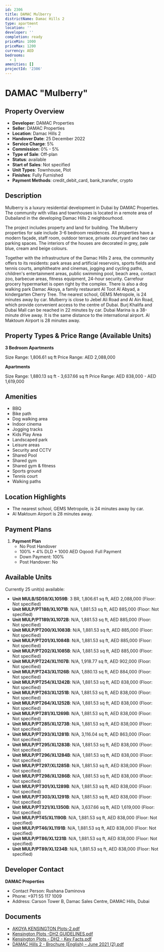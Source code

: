 ```yaml
---
id: 2306
title: DAMAC Mulberry
districtName: Damac Hills 2
type: apartment
location: ''
developer: ''
completion: ready
priceMin: 1000
priceMax: 1200
currency: AED
bedrooms:
  - 1
amenities: []
projectId: '2306'
---
```


# DAMAC "Mulberry"

## Property Overview
- **Developer**: DAMAC Properties
- **Seller**: DAMAC Properties
- **Location**: Damac Hills 2
- **Handover Date**: 25 December 2022
- **Service Charge**: 5%
- **Commission**: 0% - 5%
- **Type of Sale**: Off-plan
- **Status**: available
- **Start of Sales**: Not specified
- **Unit Types**: Townhouse, Plot
- **Finishes**: Fully Furnished
- **Payment Methods**: credit_debit_card, bank_transfer, crypto

## Description
Mulberry is a luxury residential development in Dubai by DAMAC Properties. The community with villas and townhouses is located in a remote area of Dubailand in the developing Damac Hills 2 neighbourhood.

The project includes property and land for building. The Mulberry properties for sale include 3-6 bedroom residences. All properties have a modern façade, staff room, outdoor terrace, private courtyard and two car parking spaces. The interiors of the houses are decorated in grey, pale blue, cream and beige colours. 

Together with the infrastructure of the Damac Hills 2 area, the community offers to its residents: park areas and artificial reservoirs, sports fields and tennis courts, amphitheatre and cinemas, jogging and cycling paths, children's entertainment areas, public swimming pool, beach area, contact zoo, barbecue areas, fitness equipment, 24-hour security. Carrefour grocery hypermarket is open right by the complex. There is also a dog walking park Damac Akoya, a family restaurant Al Toot Al Abyad, a kindergarten Cherry Tree. The nearest school, GEMS Metropole, is 24 minutes away by car. Mulberry is close to Jebel Ali Road and Al Ain Road, which provide convenient access to the centre of Dubai. Burj Khalifa and Dubai Mall can be reached in 22 minutes by car. Dubai Marina is a 38-minute drive away. It is the same distance to the international airport. Al Maktoum Airport is 28 minutes away.

## Property Types & Price Range (Available Units)
**3 Bedroom Apartments**

Size Range: 1,806.61 sq ft
Price Range: AED 2,088,000

**Apartments**

Size Range: 1,880.13 sq ft - 3,637.66 sq ft
Price Range: AED 838,000 - AED 1,619,000

## Amenities
- BBQ
- Bike path
- Dog walking area
- Indoor cinema
- Jogging tracks
- Kids Play Area
- Landscaped park
- Leisure areas
- Security and CCTV
- Shared Pool
- Shared gym
- Shared gym & fitness
- Sports ground
- Tennis court
- Walking paths

## Location Highlights
- The nearest school, GEMS Metropole, is 24 minutes away by car.
- Al Maktoum Airport is 28 minutes away.

## Payment Plans
1. **Payment Plan**
   - No Post Handover
   - 100% + 4% DLD + 1000 AED Oqood: Full Payment
   - Down Payment: 100%
   - Post Handover: No

## Available Units
Currently 25 unit(s) available:
- **Unit MULB/SD59/XL1059B**: 3 BR, 1,806.61 sq ft, AED 2,088,000 (Floor: Not specified)
- **Unit MULP/PT188/XL1071B**: N/A, 1,881.53 sq ft, AED 885,000 (Floor: Not specified)
- **Unit MULP/PT189/XL1072B**: N/A, 1,881.53 sq ft, AED 885,000 (Floor: Not specified)
- **Unit MULP/PT200/XL1083B**: N/A, 1,881.53 sq ft, AED 885,000 (Floor: Not specified)
- **Unit MULP/PT201/XL1084B**: N/A, 1,881.53 sq ft, AED 885,000 (Floor: Not specified)
- **Unit MULP/PT202/XL1085B**: N/A, 1,881.53 sq ft, AED 885,000 (Floor: Not specified)
- **Unit MULP/PT224/XL1107B**: N/A, 1,918.77 sq ft, AED 902,000 (Floor: Not specified)
- **Unit MULP/PT243/XL1126B**: N/A, 1,880.13 sq ft, AED 884,000 (Floor: Not specified)
- **Unit MULP/PT254/XL1242B**: N/A, 1,881.53 sq ft, AED 838,000 (Floor: Not specified)
- **Unit MULP/PT263/XL1251B**: N/A, 1,881.53 sq ft, AED 838,000 (Floor: Not specified)
- **Unit MULP/PT264/XL1252B**: N/A, 1,881.53 sq ft, AED 838,000 (Floor: Not specified)
- **Unit MULP/PT281/XL1269B**: N/A, 1,881.53 sq ft, AED 838,000 (Floor: Not specified)
- **Unit MULP/PT285/XL1273B**: N/A, 1,881.53 sq ft, AED 838,000 (Floor: Not specified)
- **Unit MULP/PT293/XL1281B**: N/A, 3,116.04 sq ft, AED 863,000 (Floor: Not specified)
- **Unit MULP/PT295/XL1283B**: N/A, 1,881.53 sq ft, AED 838,000 (Floor: Not specified)
- **Unit MULP/PT296/XL1284B**: N/A, 1,881.53 sq ft, AED 838,000 (Floor: Not specified)
- **Unit MULP/PT297/XL1285B**: N/A, 1,881.53 sq ft, AED 838,000 (Floor: Not specified)
- **Unit MULP/PT298/XL1286B**: N/A, 1,881.53 sq ft, AED 838,000 (Floor: Not specified)
- **Unit MULP/PT301/XL1289B**: N/A, 1,881.53 sq ft, AED 838,000 (Floor: Not specified)
- **Unit MULP/PT303/XL1291B**: N/A, 1,881.53 sq ft, AED 838,000 (Floor: Not specified)
- **Unit MULP/PT321/XL1350B**: N/A, 3,637.66 sq ft, AED 1,619,000 (Floor: Not specified)
- **Unit MULP/PT45/XL1190B**: N/A, 1,881.53 sq ft, AED 838,000 (Floor: Not specified)
- **Unit MULP/PT46/XL1191B**: N/A, 1,881.53 sq ft, AED 838,000 (Floor: Not specified)
- **Unit MULP/PT86/XL1231B**: N/A, 1,881.53 sq ft, AED 838,000 (Floor: Not specified)
- **Unit MULP/PT89/XL1234B**: N/A, 1,881.53 sq ft, AED 838,000 (Floor: Not specified)

## Developer Contact
**DAMAC Properties**
- Contact Person: Rushana Daminova
- Phone: +971 55 117 1009
- Address: Carson Tower B, Damac Sales Centre, DAMAC Hills, Dubai

## Documents
- [AKOYA KENSINGTON Plots-2.pdf](https://cdn.geniemap.net/2025/01/15/dGZRgDXanEs1j3Qgyub9LrQZdKnHMVbkk5n4e2i9.pdf)
- [Kensington Plots -DH2 GUIDELINES.pdf](https://cdn.geniemap.net/2025/01/15/QULdN2kUVZj0gN9CWq6r5NlITuC4YVsWVFQvkacy.pdf)
- [Kensington Plots - DH2 - Key Facts.pdf](https://cdn.geniemap.net/2025/01/15/xuchKAe1pnM3ZAwq4987uHfHjmcBU1YMkV3CZ4LZ.pdf)
- [DAMAC Hills 2 - Brochure (English) - June 2021 (2).pdf](https://cdn.geniemap.net/2025/01/15/N9RK5ua2yEMzkuZW3uiBHpNMlAQLmvO6rJRxyq63.pdf)
